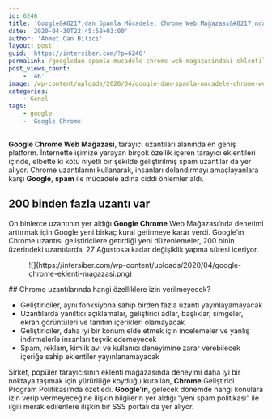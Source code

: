 ```yaml
---
id: 6246
title: 'Google&#8217;dan Spamla Mücadele: Chrome Web Mağazası&#8217;ndaki Eklentiler İçin Yeni Kurallar Geliyor'
date: '2020-04-30T22:45:58+03:00'
author: 'Ahmet Can Bilici'
layout: post
guid: 'https://intersiber.com/?p=6246'
permalink: /googledan-spamla-mucadele-chrome-web-magazasindaki-eklentiler-icin-yeni-kurallar-geliyor/
post_views_count:
    - '46'
image: /wp-content/uploads/2020/04/google-dan-spamla-mucadele-chrome-web-magazasinda-eklentiler-icin-yeni-kurallar-geliyor.jpeg
categories:
    - Genel
tags:
    - google
    - 'Google Chrome'
---
```


**Google Chrome Web Mağazası**, tarayıcı uzantıları alanında en geniş platform. İnternette işimize yarayan birçok özellik içeren tarayıcı eklentileri içinde, elbette ki kötü niyetli bir şekilde geliştirilmiş spam uzantılar da yer alıyor. Chrome uzantılarını kullanarak, insanları dolandırmayı amaçlayanlara karşı **Google**, **spam** ile mücadele adına ciddi önlemler aldı.

## 200 binden fazla uzantı var

On binlerce uzantının yer aldığı **Google Chrome** Web Mağazası’nda denetimi arttırmak için Google yeni birkaç kural getirmeye karar verdi. Google’ın Chrome uzantısı geliştiricilere getirdiği yeni düzenlemeler, 200 binin üzerindeki uzantılarda, 27 Ağustos’a kadar değişiklik yapma süresi içeriyor.

<figure class="wp-block-image size-large">![](https://intersiber.com/wp-content/uploads/2020/04/google-chrome-eklenti-magazasi.png)</figure>## Chrome uzantılarında hangi özelliklere izin verilmeyecek?

- Geliştiriciler, aynı fonksiyona sahip birden fazla uzantı yayınlayamayacak
- Uzantılarda yanıltıcı açıklamalar, geliştirici adlar, başlıklar, simgeler, ekran görüntüleri ve tanıtım içerikleri olamayacak
- Geliştiriciler, daha iyi bir konum elde etmek için incelemeler ve yanlış indirmelerle insanları teşvik edemeyecek
- Spam, reklam, kimlik avı ve kullanıcı deneyimine zarar verebilecek içeriğe sahip eklentiler yayınlanamayacak

Şirket, popüler tarayıcısının eklenti mağazasında deneyimi daha iyi bir noktaya taşımak için yürürlüğe koyduğu kuralları, **Chrome** Geliştirici Program Politikası’nda özetledi. **Google’ın**, gelecek dönemde hangi konulara izin verip vermeyeceğine ilişkin bilgilerin yer aldığı “yeni spam politikası” ile ilgili merak edilenlere ilişkin bir SSS portalı da yer alıyor.